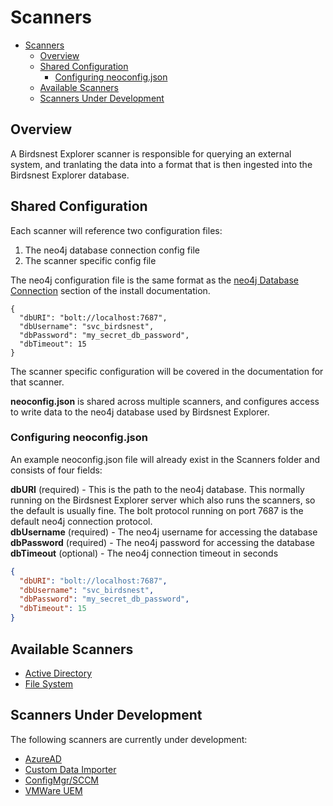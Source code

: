# Scanners

* [Scanners](#scanners)
  * [Overview](#overview)
  * [Shared Configuration](#shared-configuration)
    * [Configuring neoconfig.json](#configuring-neoconfigjson)
  * [Available Scanners](#available-scanners)
  * [Scanners Under Development](#scanners-under-development)

## Overview
A Birdsnest Explorer scanner is responsible for querying an external system, and tranlating the data into a format that is then ingested into the Birdsnest Explorer database.


## Shared Configuration
Each scanner will reference two configuration files:
1. The neo4j database connection config file
2. The scanner specific config file

The neo4j configuration file is the same format as the [neo4j Database Connection](/documentation/install/README.md#neo4j-Database-Connection) section of the install documentation. 

```
{
  "dbURI": "bolt://localhost:7687",
  "dbUsername": "svc_birdsnest",
  "dbPassword": "my_secret_db_password",
  "dbTimeout": 15
}
```

The scanner specific configuration will be covered in the documentation for that scanner.  

**neoconfig.json** is shared across multiple scanners, and configures access to write data to the neo4j database used by Birdsnest Explorer. 


### Configuring neoconfig.json

An example neoconfig.json file will already exist in the Scanners folder and consists of four fields:

**dbURI** (required) - This is the path to the neo4j database. This normally running on the Birdsnest Explorer server which also runs the scanners, so the default is usually fine. The bolt protocol running on port 7687 is the default neo4j connection protocol.\
**dbUsername** (required) - The neo4j username for accessing the database\
**dbPassword** (required) -  The neo4j password for accessing the database\
**dbTimeout** (optional) - The neo4j connection timeout in seconds

```json
{
  "dbURI": "bolt://localhost:7687",
  "dbUsername": "svc_birdsnest",
  "dbPassword": "my_secret_db_password",
  "dbTimeout": 15
}
```

## Available Scanners

* [Active Directory](/documentation/scanners/active-directory/README.md)
* [File System](/documentation/scanners/file-system/README.md)

## Scanners Under Development

The following scanners are currently under development:

* [AzureAD](/documentation/scanners/azuread/README.md)
* [Custom Data Importer](/documentation/scanners/custom-importer/README.md)
* [ConfigMgr/SCCM](/documentation/scanners/configmgr/README.md)
* [VMWare UEM](/documentation/scanners/uem/README.md)

